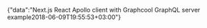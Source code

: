{"data":"Next.js React Apollo client with Graphcool GraphQL server example2018-06-09T19:55:53+03:00"}
